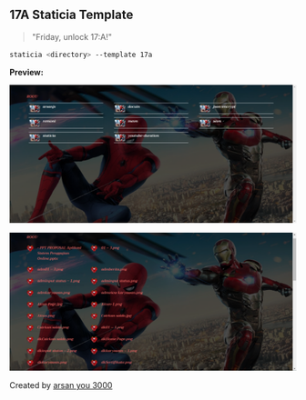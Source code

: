 ## 17A Staticia Template

> "Friday, unlock 17:A!"


```sh
staticia <directory> --template 17a
```


**Preview:**

![SS1](./GITHUB/ss1.PNG "SS1")

![SS2](./GITHUB/ss2.PNG "SS2")

Created by [arsan you 3000](https://arsan.dev)
